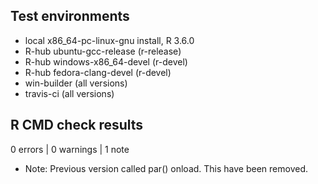 ## Test environments
- local x86_64-pc-linux-gnu install, R 3.6.0
- R-hub ubuntu-gcc-release (r-release)
- R-hub windows-x86_64-devel (r-devel)
- R-hub fedora-clang-devel (r-devel)
- win-builder (all versions)
- travis-ci (all versions)

## R CMD check results

0 errors | 0 warnings | 1 note

 * Note: Previous version called par() onload. This have been removed.

